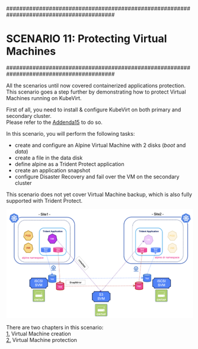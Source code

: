 #########################################################################################
# SCENARIO 11: Protecting Virtual Machines
#########################################################################################

All the scenarios until now covered containerized applications protection.  
This scenario goes a step further by demonstrating how to protect Virtual Machines running on KubeVirt.  

First of all, you need to install & configure KubeVirt on both primary and secondary cluster.  
Please refer to the [Addenda15](../../Addendum/Addenda15/) to do so.  

In this scenario, you will perform the following tasks:  
- create and configure an Alpine Virtual Machine with 2 disks (_boot_ and _data_)  
- create a file in the data disk  
- define alpine as a Trident Protect application  
- create an application snapshot  
- configure Disaster Recovery and fail over the VM on the secondary cluster  

This scenario does not yet cover Virtual Machine backup, which is also fully supported with Trident Protect.  

<p align="center"><img src="Images/KV_Architecture.png" width="768"></p>

There are two chapters in this scenario:  
[1.](./1_Setup/) Virtual Machine creation  
[2.](./2_Protection/) Virtual Machine protection  
